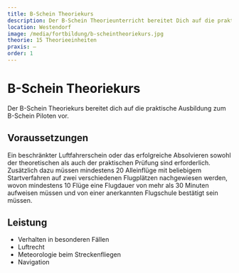 ```yaml
---
title: B-Schein Theoriekurs
description: Der B-Schein Theorieunterricht bereitet Dich auf die praktische Ausbildung zum B-Schein Piloten vor. Es werden die Fächer Verhalten in besonderen Fällen, Luftrecht, Meteorologie beim Streckenfliegen und Navigation besprochen.
location: Westendorf
image: /media/fortbildung/b-scheintheoriekurs.jpg
theorie: 15 Theorieeinheiten
praxis: –
order: 1
---
```


# B-Schein Theoriekurs

Der B-Schein Theoriekurs bereitet dich auf die praktische Ausbildung zum B-Schein Piloten vor.

## Voraussetzungen

Ein beschränkter Luftfahrerschein oder das erfolgreiche Absolvieren sowohl der theoretischen als auch der praktischen Prüfung sind erforderlich. Zusätzlich dazu müssen mindestens 20 Alleinflüge mit beliebigem Startverfahren auf zwei verschiedenen Flugplätzen nachgewiesen werden, wovon mindestens 10 Flüge eine Flugdauer von mehr als 30 Minuten aufweisen müssen und von einer anerkannten Flugschule bestätigt sein müssen.
## Leistung

* Verhalten in besonderen Fällen
* Luftrecht
* Meteorologie beim Streckenfliegen
* Navigation

